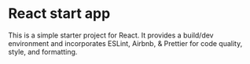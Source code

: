 # React start app

This is a simple starter project for React. It provides a build/dev environment and incorporates ESLint,
Airbnb, & Prettier for code quality, style, and formatting.
